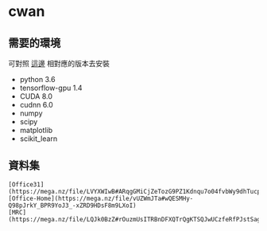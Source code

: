# cwan

## 需要的環境

可對照 [這邊](https://tensorflow.google.cn/install/source_windows?hl=en#gpu) 相對應的版本去安裝
* python 3.6
* tensorflow-gpu 1.4
* CUDA 8.0
* cudnn 6.0
* numpy
* scipy
* matplotlib
* scikit_learn

## 資料集
    [Office31](https://mega.nz/file/LVYXWIwB#ARqgGMiCjZeTozG9PZ1Kdnqu7o04fvbWy9dhTucpZdU)
    [Office-Home](https://mega.nz/file/vUZWmJTa#wQESMHy-Q98pJrkY_BPR9YoJ3_-xZRD9HDsF8m9LXoI)
    [MRC](https://mega.nz/file/LQJk0BzZ#rOuzmUsITRBnDFXQTrQgKTSQJwUCzfeRfPJstSagFV8)
